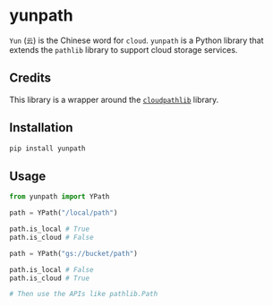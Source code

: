 # yunpath

`Yun` (`云`) is the Chinese word for `cloud`. `yunpath` is a Python library that extends the `pathlib` library to support cloud storage services.

## Credits

This library is a wrapper around the [`cloudpathlib`][1] library.

## Installation

```bash
pip install yunpath
```

## Usage

```python
from yunpath import YPath

path = YPath("/local/path")

path.is_local # True
path.is_cloud # False

path = YPath("gs://bucket/path")

path.is_local # False
path.is_cloud # True

# Then use the APIs like pathlib.Path
```

[1]: https://github.com/drivendataorg/cloudpathlib

